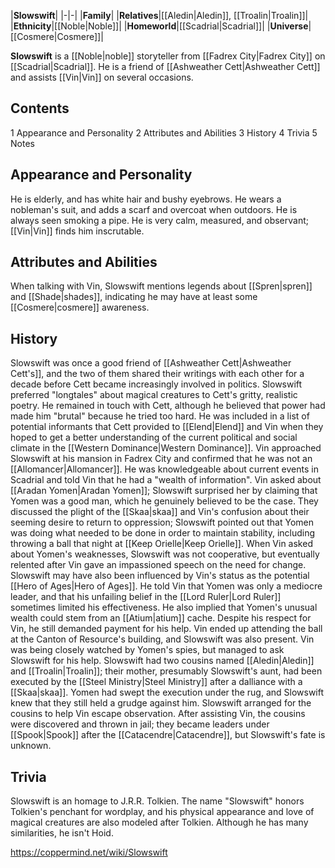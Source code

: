 |**Slowswift**|
|-|-|
|**Family**|
|**Relatives**|[[Aledin\|Aledin]], [[Troalin\|Troalin]]|
|**Ethnicity**|[[Noble\|Noble]]|
|**Homeworld**|[[Scadrial\|Scadrial]]|
|**Universe**|[[Cosmere\|Cosmere]]|

**Slowswift** is a [[Noble\|noble]] storyteller from [[Fadrex City\|Fadrex City]] on [[Scadrial\|Scadrial]]. He is a friend of [[Ashweather Cett\|Ashweather Cett]] and assists [[Vin\|Vin]] on several occasions.

## Contents

1 Appearance and Personality
2 Attributes and Abilities
3 History
4 Trivia
5 Notes


## Appearance and Personality
He is elderly, and has white hair and bushy eyebrows. He wears a nobleman's suit, and adds a scarf and overcoat when outdoors. He is always seen smoking a pipe. He is very calm, measured, and observant; [[Vin\|Vin]] finds him inscrutable.

## Attributes and Abilities
When talking with Vin, Slowswift mentions legends about [[Spren\|spren]] and [[Shade\|shades]], indicating he may have at least some [[Cosmere\|cosmere]] awareness.

## History
Slowswift was once a good friend of [[Ashweather Cett\|Ashweather Cett's]], and the two of them shared their writings with each other for a decade before Cett became increasingly involved in politics. Slowswift preferred "longtales" about magical creatures to Cett's gritty, realistic poetry. He remained in touch with Cett, although he believed that power had made him "brutal" because he tried too hard.
He was included in a list of potential informants that Cett provided to [[Elend\|Elend]] and Vin when they hoped to get a better understanding of the current political and social climate in the [[Western Dominance\|Western Dominance]]. Vin approached Slowswift at his mansion in Fadrex City and confirmed that he was not an [[Allomancer\|Allomancer]]. He was knowledgeable about current events in Scadrial and told Vin that he had a "wealth of information". Vin asked about [[Aradan Yomen\|Aradan Yomen]]; Slowswift surprised her by claiming that Yomen was a good man, which he genuinely believed to be the case. They discussed the plight of the [[Skaa\|skaa]] and Vin's confusion about their seeming desire to return to oppression; Slowswift pointed out that Yomen was doing what needed to be done in order to maintain stability, including throwing a ball that night at [[Keep Orielle\|Keep Orielle]]. When Vin asked about Yomen's weaknesses, Slowswift was not cooperative, but eventually relented after Vin gave an impassioned speech on the need for change. Slowswift may have also been influenced by Vin's status as the potential [[Hero of Ages\|Hero of Ages]]. He told Vin that Yomen was only a mediocre leader, and that his unfailing belief in the [[Lord Ruler\|Lord Ruler]] sometimes limited his effectiveness. He also implied that Yomen's unusual wealth could stem from an [[Atium\|atium]] cache. Despite his respect for Vin, he still demanded payment for his help.
Vin ended up attending the ball at the Canton of Resource's building, and Slowswift was also present. Vin was being closely watched by Yomen's spies, but managed to ask Slowswift for his help. Slowswift had two cousins named [[Aledin\|Aledin]] and [[Troalin\|Troalin]]; their mother, presumably Slowswift's aunt, had been executed by the [[Steel Ministry\|Steel Ministry]] after a dalliance with a [[Skaa\|skaa]]. Yomen had swept the execution under the rug, and Slowswift knew that they still held a grudge against him. Slowswift arranged for the cousins to help Vin escape observation. After assisting Vin, the cousins were discovered and thrown in jail; they became leaders under [[Spook\|Spook]] after the [[Catacendre\|Catacendre]], but Slowswift's fate is unknown.

## Trivia
Slowswift is an homage to J.R.R. Tolkien. The name "Slowswift" honors Tolkien's penchant for wordplay, and his physical appearance and love of magical creatures are also modeled after Tolkien.
Although he has many similarities, he isn't Hoid.


https://coppermind.net/wiki/Slowswift